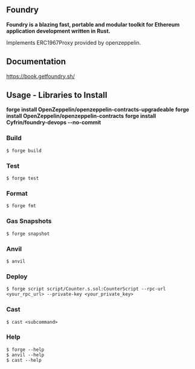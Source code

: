 ## Foundry

**Foundry is a blazing fast, portable and modular toolkit for Ethereum application development written in Rust.**


Implements ERC1967Proxy provided by openzeppelin.

## Documentation

https://book.getfoundry.sh/

## Usage - Libraries to Install

**forge install OpenZeppelin/openzeppelin-contracts-upgradeable**
**forge install OpenZeppelin/openzeppelin-contracts**
**forge install Cyfrin/foundry-devops --no-commit**

### Build

```shell
$ forge build
```

### Test

```shell
$ forge test
```

### Format

```shell
$ forge fmt
```

### Gas Snapshots

```shell
$ forge snapshot
```

### Anvil

```shell
$ anvil
```

### Deploy

```shell
$ forge script script/Counter.s.sol:CounterScript --rpc-url <your_rpc_url> --private-key <your_private_key>
```

### Cast

```shell
$ cast <subcommand>
```

### Help

```shell
$ forge --help
$ anvil --help
$ cast --help
```
